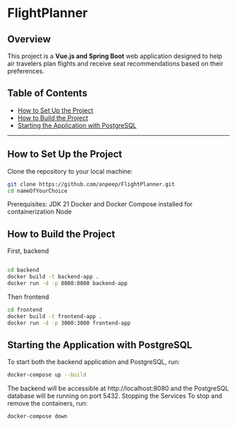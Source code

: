 # FlightPlanner

## Overview
This project is a **Vue.js and Spring Boot** web application designed to help air travelers plan flights and receive seat recommendations based on their preferences.

## Table of Contents

- [How to Set Up the Project](#how-to-set-up-the-project)
- [How to Build the Project](#how-to-build-the-project)
- [Starting the Application with PostgreSQL](#Starting-the-Application-with-PostgreSQL)


---
## How to Set Up the Project

Clone the repository to your local machine:
   ```bash
   git clone https://github.com/anpeep/FlightPlanner.git
   cd nameOfYourChoice

   ```
Prerequisites:
JDK 21
Docker and Docker Compose installed for containerization
Node

## How to Build the Project

First, backend
   ```bash
   
cd backend
docker build -t backend-app .
docker run -d -p 8080:8080 backend-app
   ```
Then frontend
   ```bash
cd frontend
docker build -t frontend-app .
docker run -d -p 3000:3000 frontend-app
   ```
## Starting the Application with PostgreSQL
To start both the backend application and PostgreSQL, run:
   ```bash
   docker-compose up --build
   ```
The backend will be accessible at http://localhost:8080 and the PostgreSQL database will be running on port 5432.
Stopping the Services
To stop and remove the containers, run:

   ```bash
   docker-compose down
   ```
